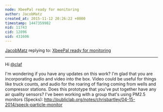 ```yaml
---
node: XbeePal ready for monitoring
author: JacobMatz
created_at: 2015-11-12 20:26:22 +0000
timestamp: 1447359982
nid: 11743
cid: 12896
uid: 431606
---
```




[JacobMatz](../profile/JacobMatz) replying to: [XbeePal ready for monitoring](../notes/claf/04-05-2015/xbeepal-ready-for-monitoring)

----
Hi [@claf](/profile/claf) 

I'm wondering if you have any updates on this work? I'm glad that you are incorporating audio and video into the box. Video could be useful for things like truck counts, and audio for the roaring of flaring coming from wells and compressor stations. Does this prototype that you've put together have any air quality sensors? I've been working with a group that's using PM2.5 monitors (Specks):  http://publiclab.org/notes/chrisbartley/04-15-2014/speck-particle-monitor